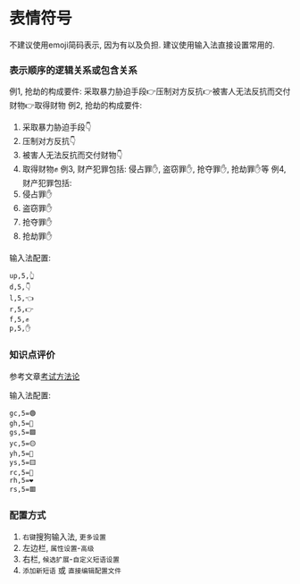 # 表情符号

不建议使用emoji简码表示, 因为有以及负担. 建议使用输入法直接设置常用的.

### 表示顺序的逻辑关系或包含关系
例1, 抢劫的构成要件: 采取暴力胁迫手段👉压制对方反抗👉被害人无法反抗而交付财物👉取得财物
例2, 抢劫的构成要件:
1. 采取暴力胁迫手段👇
2. 压制对方反抗👇
3. 被害人无法反抗而交付财物👇
4. 取得财物✊
例3, 财产犯罪包括: 侵占罪✋, 盗窃罪✋, 抢夺罪✋, 抢劫罪✋等
例4, 财产犯罪包括:
1. 侵占罪✋
2. 盗窃罪✋
3. 抢夺罪✋
4. 抢劫罪✋

输入法配置:
```
up,5,👆
d,5,👇
l,5,👈
r,5,👉
f,5,✊
p,5,✋
```


### 知识点评价
参考文章[考试方法论](/考试方法论/)

输入法配置:

```
gc,5=🟢
gh,5=💚
gs,5=🟩
yc,5=🟡
yh,5=💛
ys,5=🟨
rc,5=🔴
rh,5=❤️
rs,5=🟥
```



### 配置方式
1. `右键`搜狗输入法, `更多设置`
2. 左边栏, `属性设置`-`高级`
3. 右栏, `候选扩展`-`自定义短语设置`
4. `添加新短语` 或 `直接编辑配置文件`





